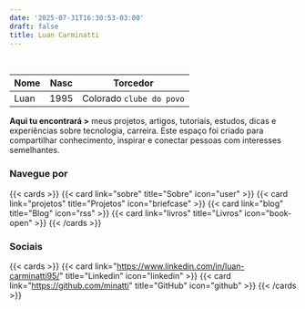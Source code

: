 ```yaml
---
date: '2025-07-31T16:30:53-03:00'
draft: false
title: Luan Carminatti
---
```


<br>

|   Nome | Nasc| Torcedor                     |
|--------|------|------------------------------|
|    Luan | 1995  | Colorado `clube do povo`|


**Aqui tu encontrará >**
meus projetos, artigos, tutoriais, estudos, dicas e experiências sobre tecnologia, 
carreira.
Este espaço foi criado para compartilhar conhecimento, inspirar 
e conectar pessoas com interesses semelhantes.

### Navegue por ###

{{< cards >}}
  {{< card link="sobre" title="Sobre" icon="user" >}}
  {{< card link="projetos" title="Projetos" icon="briefcase" >}}
  {{< card link="blog" title="Blog" icon="rss" >}}
  {{< card link="livros" title="Livros" icon="book-open" >}}
{{< /cards >}}

### Sociais ###

{{< cards >}}
  {{< card link="https://www.linkedin.com/in/luan-carminatti95/" title="Linkedin" icon="linkedin" >}}
    {{< card link="https://github.com/minatti" title="GitHub" icon="github" >}}
{{< /cards >}}







